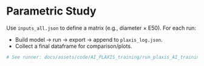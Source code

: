 # Parametric Study

Use `inputs_all.json` to define a matrix (e.g., diameter × E50). For each run:
- Build model → run → export → append to `plaxis_log.json`.
- Collect a final dataframe for comparison/plots.

```python
# See runner: docs/assets/code/AI_PLAXIS_training/run_plaxis_AI_training.py
```

